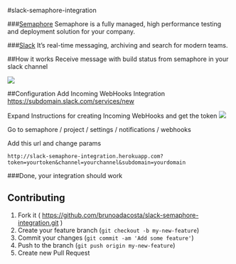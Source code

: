 #slack-semaphore-integration

###[Semaphore](http://semaphoreapp.com)
Semaphore is a fully managed, high performance testing and deployment solution for your company.

###[Slack](http://slack.com)
It’s real-time messaging, archiving and search for modern teams.


##How it works
Receive message with build status from semaphore in your slack channel

![](https://s3.amazonaws.com/github_things/slack_message.jpg)

##Configuration
Add Incoming WebHooks Integration https://subdomain.slack.com/services/new

Expand Instructions for creating Incoming WebHooks and get the token
![](https://s3.amazonaws.com/github_things/token.jpg)

Go to semaphore / project / settings / notifications / webhooks

Add this url and change params

`http://slack-semaphore-integration.herokuapp.com?token=yourtoken&channel=yourchannel&subdomain=yourdomain`

###Done, your integration should work


## Contributing

1. Fork it ( https://github.com/brunoadacosta/slack-semaphore-integration.git )
2. Create your feature branch (`git checkout -b my-new-feature`)
3. Commit your changes (`git commit -am 'Add some feature'`)
4. Push to the branch (`git push origin my-new-feature`)
5. Create new Pull Request
